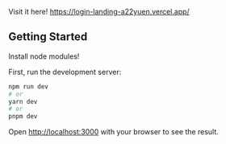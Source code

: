 Visit it here!
https://login-landing-a22yuen.vercel.app/


## Getting Started

Install node modules!

First, run the development server:

```bash
npm run dev
# or
yarn dev
# or
pnpm dev
```

Open [http://localhost:3000](http://localhost:3000) with your browser to see the result.


